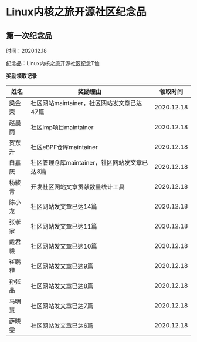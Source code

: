 # Linux内核之旅开源社区纪念品

## 第一次纪念品

时间：2020.12.18

纪念品：Linux内核之旅开源社区纪念T恤

**奖励领取记录**

|姓名|奖励理由|领取时间|
|--|--|--|
| 梁金荣 |社区网站maintainer，社区网站发文章已达47篇|2020.12.18|
| 赵晨雨 |社区lmp项目maintainer|2020.12.18|
| 贺东升 |社区eBPF仓库maintainer|2020.12.18|
| 白嘉庆 | 社区管理仓库maintainer，社区网站发文章已达8篇 |2020.12.18|
| 杨骏青 | 开发社区网站文章贡献数量统计工具              |2020.12.18|
| 陈小龙 | 社区网站发文章已达14篇                        |2020.12.18|
| 张孝家 |社区网站发文章已达11篇|2020.12.18|
| 戴君毅 |社区网站发文章已达10篇|2020.12.18|
| 崔鹏程 |社区网站发文章已达9篇|2020.12.18|
| 孙张品 |社区网站发文章已达8篇|2020.12.18|
| 马明慧 |社区网站发文章已达7篇|2020.12.18|
| 薛晓雯 |社区网站发文章已达6篇|2020.12.18|


